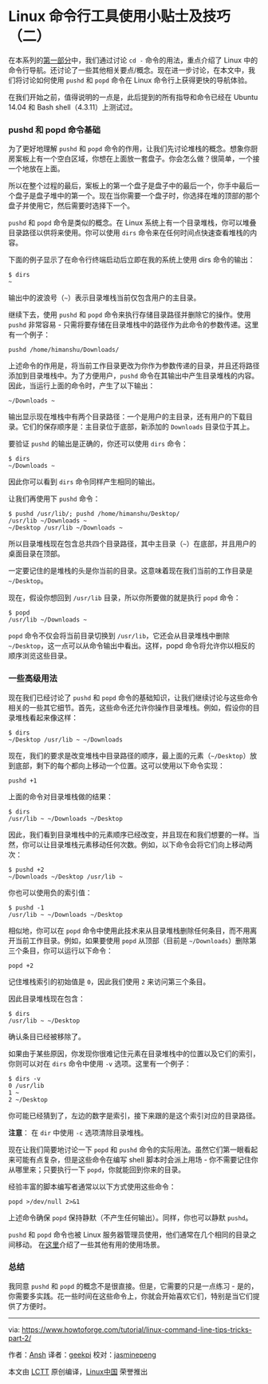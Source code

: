 Linux 命令行工具使用小贴士及技巧（二）
============================================================

在本系列的[第一部分][4]中，我们通过讨论 `cd -` 命令的用法，重点介绍了 Linux 中的命令行导航。还讨论了一些其他相关要点/概念。现在进一步讨论，在本文中，我们将讨论如何使用 `pushd` 和 `popd` 命令在 Linux 命令行上获得更快的导航体验。

在我们开始之前，值得说明的一点是，此后提到的所有指导和命令已经在 Ubuntu 14.04 和 Bash shell（4.3.11）上测试过。

### pushd 和 popd 命令基础

为了更好地理解 `pushd` 和 `popd` 命令的作用，让我们先讨论堆栈的概念。想象你厨房案板上有一个空白区域，你想在上面放一套盘子。你会怎么做？很简单，一个接一个地放在上面。

所以在整个过程的最后，案板上的第一个盘子是盘子中的最后一个，你手中最后一个盘子是盘子堆中的第一个。现在当你需要一个盘子时，你选择在堆的顶部的那个盘子并使用它，然后需要时选择下一个。

`pushd` 和 `popd` 命令是类似的概念。在 Linux 系统上有一个目录堆栈，你可以堆叠目录路径以供将来使用。你可以使用 `dirs` 命令来在任何时间点快速查看堆栈的内容。

下面的例子显示了在命令行终端启动后立即在我的系统上使用 dirs 命令的输出：

```
$ dirs
~
```

输出中的波浪号（`~`）表示目录堆栈当前仅包含用户的主目录。

继续下去，使用 `pushd` 和 `popd` 命令来执行存储目录路径并删除它的操作。使用 `pushd` 非常容易 - 只需将要存储在目录堆栈中的路径作为此命令的参数传递。这里有一个例子：

```
pushd /home/himanshu/Downloads/
```

上述命令的作用是，将当前工作目录更改为你作为参数传递的目录，并且还将路径添加到目录堆栈中。为了方便用户，`pushd` 命令在其输出中产生目录堆栈的内容。因此，当运行上面的命令时，产生了以下输出：

```
~/Downloads ~
```

输出显示现在堆栈中有两个目录路径：一个是用户的主目录，还有用户的下载目录。它们的保存顺序是：主目录位于底部，新添加的 `Downloads` 目录位于其上。

要验证 `pushd` 的输出是正确的，你还可以使用 `dirs` 命令：

```
$ dirs
~/Downloads ~
```

因此你可以看到 `dirs` 命令同样产生相同的输出。

让我们再使用下 `pushd` 命令：

```
$ pushd /usr/lib/; pushd /home/himanshu/Desktop/
/usr/lib ~/Downloads ~
~/Desktop /usr/lib ~/Downloads ~
```

所以目录堆栈现在包含总共四个目录路径，其中主目录（`~`）在底部，并且用户的桌面目录在顶部。

一定要记住的是堆栈的头是你当前的目录。这意味着现在我们当前的工作目录是 `~/Desktop`。

现在，假设你想回到 `/usr/lib` 目录，所以你所要做的就是执行 `popd` 命令：

```
$ popd
/usr/lib ~/Downloads ~
```

`popd` 命令不仅会将当前目录切换到 `/usr/lib`，它还会从目录堆栈中删除 `~/Desktop`，这一点可以从命令输出中看出。这样，popd 命令将允许你以相反的顺序浏览这些目录。

### 一些高级用法

现在我们已经讨论了 `pushd` 和 `popd` 命令的基础知识，让我们继续讨论与这些命令相关的一些其它细节。首先，这些命令还允许你操作目录堆栈。例如，假设你的目录堆栈看起来像这样：

```
$ dirs
~/Desktop /usr/lib ~ ~/Downloads
```

现在，我们的要求是改变堆栈中目录路径的顺序，最上面的元素（`~/Desktop`）放到底部，剩下的每个都向上移动一个位置。这可以使用以下命令实现：

```
pushd +1
```

上面的命令对目录堆栈做的结果：

```
$ dirs
/usr/lib ~ ~/Downloads ~/Desktop
```

因此，我们看到目录堆栈中的元素顺序已经改变，并且现在和我们想要的一样。当然，你可以让目录堆栈元素移动任何次数。例如，以下命令会将它们向上移动两次：

```
$ pushd +2
~/Downloads ~/Desktop /usr/lib ~
```

你也可以使用负的索引值：

```
$ pushd -1
/usr/lib ~ ~/Downloads ~/Desktop
```

相似地，你可以在 `popd` 命令中使用此技术来从目录堆栈删除任何条目，而不用离开当前工作目录。例如，如果要使用 `popd` 从顶部（目前是 `~/Downloads`）删除第三个条目，你可以运行以下命令：

```
popd +2
```

记住堆栈索引的初始值是 `0`，因此我们使用 `2` 来访问第三个条目。

因此目录堆栈现在包含：

```
$ dirs
/usr/lib ~ ~/Desktop
```

确认条目已经被移除了。

如果由于某些原因，你发现你很难记住元素在目录堆栈中的位置以及它们的索引，你则可以对在 `dirs` 命令中使用 `-v` 选项。这里有一个例子：

```
$ dirs -v
0 /usr/lib
1 ~
2 ~/Desktop
```

你可能已经猜到了，左边的数字是索引，接下来跟的是这个索引对应的目录路径。

**注意**： 在 `dir` 中使用 `-c` 选项清除目录堆栈。

现在让我们简要地讨论一下 `popd` 和 `pushd` 命令的实际用法。虽然它们第一眼看起来可能有点复杂，但是这些命令在编写 shell 脚本时会派上用场 - 你不需要记住你从哪里来；只要执行一下 `popd`，你就能回到你来的目录。

经验丰富的脚本编写者通常以以下方式使用这些命令：

```
popd >/dev/null 2>&1
```

上述命令确保 `popd` 保持静默（不产生任何输出）。同样，你也可以静默 `pushd`。

`pushd` 和 `popd` 命令也被 Linux 服务器管理员使用，他们通常在几个相同的目录之间移动。 在[这里][5]介绍了一些其他有用的使用场景。

### 总结

我同意 `pushd` 和 `popd` 的概念不是很直接。但是，它需要的只是一点练习 - 是的，你需要多实践。花一些时间在这些命令上，你就会开始喜欢它们，特别是当它们提供了方便时。

--------------------------------------------------------------------------------

via: https://www.howtoforge.com/tutorial/linux-command-line-tips-tricks-part-2/

作者：[Ansh][a]
译者：[geekpi](https://github.com/geekpi)
校对：[jasminepeng](https://github.com/jasminepeng)

本文由 [LCTT](https://github.com/LCTT/TranslateProject) 原创编译，[Linux中国](https://linux.cn/) 荣誉推出

[a]:https://www.howtoforge.com/tutorial/linux-command-line-tips-tricks-part-2/
[1]:https://www.howtoforge.com/tutorial/linux-command-line-tips-tricks-part-2/#the-basics-of-pushd-and-popd-commands
[2]:https://www.howtoforge.com/tutorial/linux-command-line-tips-tricks-part-2/#some-advanced-points
[3]:https://www.howtoforge.com/tutorial/linux-command-line-tips-tricks-part-2/#conclusion
[4]:https://linux.cn/article-8335-1.html
[5]:http://unix.stackexchange.com/questions/77077/how-do-i-use-pushd-and-popd-commands
